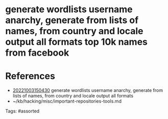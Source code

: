 # generate wordlists username anarchy, generate from lists of names, from country and locale output all formats top 10k names from facebook

# References
- [20221003150430](/zet/20221003150430/) generate wordlists username anarchy, generate from lists of names, from country and locale output all formats
- ~/kb/hacking/misc/important-repositories-tools.md

Tags:
    #assorted

